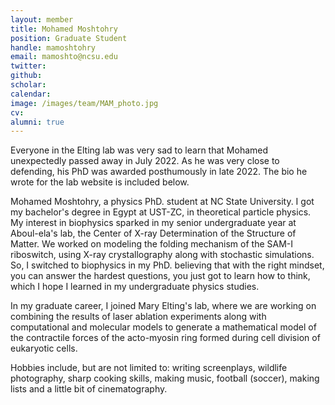 ```yaml
---
layout: member
title: Mohamed Moshtohry
position: Graduate Student
handle: mamoshtohry
email: mamoshto@ncsu.edu
twitter:
github:
scholar:
calendar:
image: /images/team/MAM_photo.jpg
cv:
alumni: true
---
```


Everyone in the Elting lab was very sad to learn that Mohamed unexpectedly passed away in July 2022. As he was very close to defending, his PhD was awarded posthumously in late 2022. The bio he wrote for the lab website is included below.

Mohamed Moshtohry, a physics PhD. student at NC State University. I got my bachelor's degree in Egypt at UST-ZC, in theoretical particle physics. My interest in biophysics sparked in my senior undergraduate year at Aboul-ela's lab, the Center of X-ray Determination of the Structure of Matter. We worked on modeling the folding mechanism of the SAM-I riboswitch, using X-ray crystallography along with stochastic simulations. So, I switched to biophysics in my PhD. believing that with the right mindset, you can answer the hardest questions, you just got to learn how to think, which I hope I learned in my undergraduate physics studies.

In my graduate career, I joined Mary Elting's lab, where we are working on combining the results of laser ablation experiments along with computational and molecular models to generate a mathematical model of the contractile forces of the acto-myosin ring formed during cell division of eukaryotic cells.

Hobbies include, but are not limited to: writing screenplays, wildlife photography, sharp cooking skills, making music, football (soccer),  making lists and a little bit of cinematography.
